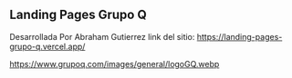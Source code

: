 

## Landing Pages Grupo Q

Desarrollada Por Abraham Gutierrez
link del sitio: https://landing-pages-grupo-q.vercel.app/

https://www.grupoq.com/images/general/logoGQ.webp



